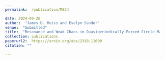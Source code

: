```yaml
---
permalink:  /publication/MS24

date: 2024-06-26
author:  "James D. Meiss and Evelyn Sander"
venue:  "Submitted"
title:  "Resonance and Weak Chaos in Quasiperiodically-Forced Circle Maps"
collection: publications
paperurl2:  https://arxiv.org/abs/2310.11600
citation: ""

---
```

